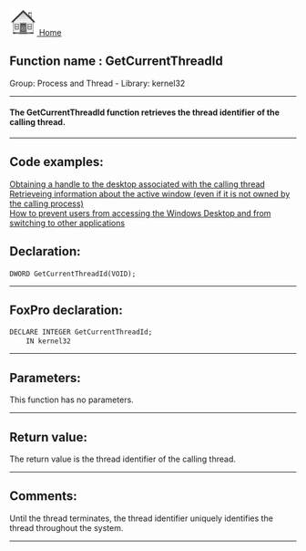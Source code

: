 [<img src="../../images/home.png"> Home ](https://github.com/VFPX/Win32API)  

## Function name : GetCurrentThreadId
Group: Process and Thread - Library: kernel32    
***  


#### The GetCurrentThreadId function retrieves the thread identifier of the calling thread.
***  


## Code examples:
[Obtaining a handle to the desktop associated with the calling thread](../../samples/sample_239.md)  
[Retrieveing information about the active window (even if it is not owned by the calling process)](../../samples/sample_371.md)  
[How to prevent users from accessing the Windows Desktop and from switching to other applications](../../samples/sample_492.md)  

## Declaration:
```foxpro  
DWORD GetCurrentThreadId(VOID);  
```  
***  


## FoxPro declaration:
```foxpro  
DECLARE INTEGER GetCurrentThreadId;
	IN kernel32  
```  
***  


## Parameters:
This function has no parameters.  
***  


## Return value:
The return value is the thread identifier of the calling thread.  
***  


## Comments:
Until the thread terminates, the thread identifier uniquely identifies the thread throughout the system.  
  
***  

